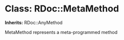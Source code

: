 # Class: RDoc::MetaMethod
**Inherits:** RDoc::AnyMethod
    

MetaMethod represents a meta-programmed method



